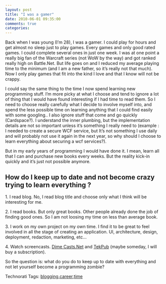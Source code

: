```yaml
---
layout: post
title: "I was a gamer"
date: 2010-06-01 09:35:00
comments: true
categories: 
---
```


<p>Back when I was young (I&rsquo;m 28), I was a gamer. I could play for hours and get almost no sleep just to play games. Every games and only good rated games. I could complete several ones in just one week. I was at one point a really big fan of the Warcraft series (not WoW by the way) and got ranked really high on Battle.Net. But life goes on and I reduced my average playing time to the minimum (and I am a new father, so it&rsquo;s really not that much). Now I only play games that fit into the kind I love and that I know will not be crappy.</p>
<p>I could say the same thing to the time I now spend learning new programming stuff. I&rsquo;m more picky at what I choose and tend to ignore a lot of thing that I would have found interesting if I had time to read them. So I need to choose really carefully what I decide to involve myself into, and spend the less possible time on learning anything that I could find easily with some googling.. I also ignore stuff that come and go quickly (Cardspace?). I understand the inner plumbing, but the implementation details are not so important unless it&rsquo;s something I really need to (example : I needed to create a secure WCF service, but It&rsquo;s not something I use daily and will probably not use it again in the next year, so why should I choose to learn everything about securing a wcf services?).</p>
<p>But in my early years of programming I would have done it. I mean, learn all that I can and purchase new books every weeks. But the reality kick-in quickly and it&rsquo;s just not possible anymore.</p>
<h2>How do I keep up to date and not become crazy trying to learn everything ?</h2>
<p>1. I read blog. No, I read blog title and choose only what I think will be interesting for me.</p>
<p>2. I read books. But only great books. Other people already done the job of finding good ones. So I am not loosing my time on less than average book.</p>
<p>3. I work on my own project on my own time. I find it to be great to feel involved in all the stage of creating an application. UI, architecture, design, deployment, redaction, marketing, etc&hellip;</p>
<p>4. Watch screencasts. <a title="Dime Casts.Net -- Inform and Educate in ~10 Minutes or Less" href="http://dimecasts.net/">Dime Casts.Net</a> and <a title="TekPub - High-quality screencasts for programmers." href="http://tekpub.com/">TekPub</a> (maybe someday, I will buy a subscription).</p>
<p>So the question is: what do you do to keep up to date with everything and not let yourself become a programming zombie?</p>
<div id="scid:0767317B-992E-4b12-91E0-4F059A8CECA8:adf0ce80-838c-4caf-8845-0cecce804467" class="wlWriterEditableSmartContent" style="padding-bottom: 0px; margin: 0px; padding-left: 0px; padding-right: 0px; display: inline; float: none; padding-top: 0px">Technorati Tags: <a rel="tag" href="http://technorati.com/tags/blogging">blogging</a>,<a rel="tag" href="http://technorati.com/tags/career">career</a>,<a rel="tag" href="http://technorati.com/tags/time">time</a></div>